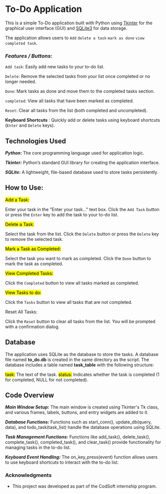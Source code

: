 # To-Do Application

This is a simple To-Do application built with Python using [Tkinter](https://docs.python.org/3/library/tkinter.html) for the graphical user interface (GUI) 
and [SQLite3](https://docs.python.org/3/library/sqlite3.html) for data storage.

The application allows users to `Add` `delete a task` `mark as done` `view completed task`.

### *Features / Buttons*:

`Add task`:  Easily add new tasks to your to-do list.

`Delete`:  Remove the selected tasks from your list once completed or no longer needed.

`Done`:  Mark tasks as done and move them to the completed tasks section.

`completed`:  View all tasks that have been marked as completed.

`Reset`:  Clear all tasks from the list (both completed and uncompleted).


**Keyboard Shortcuts** :  Quickly add or delete tasks using keyboard shortcuts (`Enter` and `Delete` keys).

## Technologies Used
***Python:*** The core programming language used for application logic.

***Tkinter:*** Python’s standard GUI library for creating the application interface.

***SQLite:*** A lightweight, file-based database used to store tasks persistently.


## How to Use:

<mark>Add a Task:</mark>

Enter your task in the "Enter your task..." text box. 
Click the `Add Task` button or press the `Enter` key to add the task to your to-do list.



<mark>Delete a Task:</mark>

Select the task from the list.
Click the `Delete` button or press the `Delete` key to remove the selected task.

<mark>Mark a Task as Completed:</mark>

Select the task you want to mark as completed.
Click the `Done` button to mark the task as completed.

<mark>View Completed Tasks:</mark>

Click the `Completed` button to view all tasks marked as completed.

<mark>View Tasks to do:</mark>

Click the `Tasks` button to view all tasks that are not completed.

<amrk>Reset All Tasks:</mark>

Click the `Reset` button to clear all tasks from the list. You will be prompted with a confirmation dialog.

## Database
The application uses SQLite as the database to store the tasks. A database file named **to_do.db** is created in the same directory as the script. The database includes a table named **task_table** with the following structure:

<mark>task:</mark> The text of the task.
<mark>status:</mark> Indicates whether the task is completed (1 for completed, NULL for not completed).


## Code Overview
***Main Window Setup:*** The main window is created using Tkinter's Tk class, and various frames, labels, buttons, and entry widgets are added to it.

***Database Functions:*** Functions such as start_conn(), update_db(query, data), and todo_task(task_list) handle the database operations using SQLite.

***Task Management Functions:*** Functions like add_task(), delete_task(), complete_task(), completed_task(), and clear_task() provide functionality for managing tasks in the to-do list.

***Keyboard Event Handling:*** The on_key_press(event) function allows users to use keyboard shortcuts to interact with the to-do list.


### Acknowledgments
- This project was developed as part of the CodSoft internship program.
